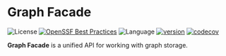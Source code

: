 # Graph Facade

![License](https://img.shields.io/badge/license-Apache2.0-green)
[![OpenSSF Best Practices](https://www.bestpractices.dev/projects/11020/badge)](https://www.bestpractices.dev/projects/11020)
![Language](https://img.shields.io/badge/language-Java-blue.svg)
[![version](https://img.shields.io/github/v/tag/openfacade/graph-facade?label=release&color=blue)](https://github.com/openfacade/graph-facade/releases)
[![codecov](https://codecov.io/gh/openfacade/graph-facade/branch/main/graph/badge.svg)](https://codecov.io/gh/openfacade/graph-facade)

**Graph Facade** is a unified API for working with graph storage.
